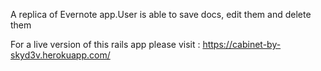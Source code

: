 
A replica of Evernote app.User is able to save docs, edit them and delete them

For a live version of this rails app please visit :
https://cabinet-by-skyd3v.herokuapp.com/
